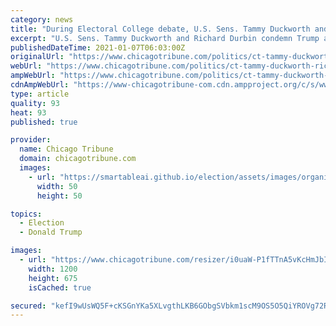 ```yaml
---
category: news
title: "During Electoral College debate, U.S. Sens. Tammy Duckworth and Richard Durbin condemn Trump and violent mob that stormed U.S. Capitol"
excerpt: "U.S. Sens. Tammy Duckworth and Richard Durbin condemn Trump and violent mob that stormed U.S. Capitol in floor speeches on Electoral College debate."
publishedDateTime: 2021-01-07T06:03:00Z
originalUrl: "https://www.chicagotribune.com/politics/ct-tammy-duckworth-richard-durbin-senate-capitol-mob-20210107-l2v5u7ktlzfwrfpnupgavansku-story.html"
webUrl: "https://www.chicagotribune.com/politics/ct-tammy-duckworth-richard-durbin-senate-capitol-mob-20210107-l2v5u7ktlzfwrfpnupgavansku-story.html"
ampWebUrl: "https://www.chicagotribune.com/politics/ct-tammy-duckworth-richard-durbin-senate-capitol-mob-20210107-l2v5u7ktlzfwrfpnupgavansku-story.html?outputType=amp"
cdnAmpWebUrl: "https://www-chicagotribune-com.cdn.ampproject.org/c/s/www.chicagotribune.com/politics/ct-tammy-duckworth-richard-durbin-senate-capitol-mob-20210107-l2v5u7ktlzfwrfpnupgavansku-story.html?outputType=amp"
type: article
quality: 93
heat: 93
published: true

provider:
  name: Chicago Tribune
  domain: chicagotribune.com
  images:
    - url: "https://smartableai.github.io/election/assets/images/organizations/chicagotribune.com-50x50.jpg"
      width: 50
      height: 50

topics:
  - Election
  - Donald Trump

images:
  - url: "https://www.chicagotribune.com/resizer/i0uaW-P1fTTnA5vKcHmJbIvtCns=/1200x0/top/cloudfront-us-east-1.images.arcpublishing.com/tronc/LSMNSHFAONDRNECBWIUN5DE6FQ.jpg"
    width: 1200
    height: 675
    isCached: true

secured: "kefI9wUsWQ5F+cKSGnYKa5XLvgthLKB6GObgSVbkm1scM9OS5O5QiYROVg72RwzEvEbDDvxaOyGhGsV7Z2apMQ+V2Qu6l0T81dxW53jkRKnLcW5NtNsj0OP8loebuxKKih5b5G9BqZ3qxaPTZzwJXxP14T2Bb9MkCipy7i7x1vvb+gnKYrSU08viv1MCc5UFVhJM88HMmC7uy4bDSgZUzIrcgfffmzVX0NfNnT6mZM/Zi+aVhbA2XtHs9FQMksGteBY9ibgyRRMRhxXF/yPTgkpR0asvmQLH7MLOK8g3soyHTbYZZ3gfUO1KZMeyOG85+cOJBP7sscHkbTmdI76lJpV+EWi0d1zumlGyW6/kUdQ=;FEBOpwL/iTfyOQbgH5QTGA=="
---
```


